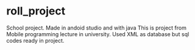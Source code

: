 # roll_project
School project. Made in andoid studio and with java
This is project from Mobile programming lecture in university. Used XML as database but sql codes ready in project. 
